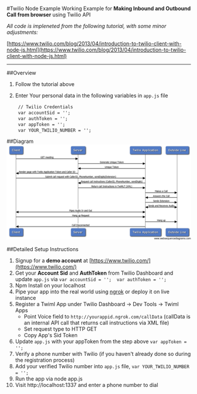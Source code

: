 #Twilio Node Example
Working Example for **Making Inbound and Outbound Call from browser** using Twilio API

*All code is impleneted from the following tutorial, with some minor adjustments:*

[https://www.twilio.com/blog/2013/04/introduction-to-twilio-client-with-node-js.html](https://www.twilio.com/blog/2013/04/introduction-to-twilio-client-with-node-js.html)

---- 
	
##Overview
1. Follow the tutorial above
1. Enter Your personal data in the following variables in `app.js` file

        // Twilio Credentials 		
        var accountSid = ''; 
        var authToken = ''; 
        var appToken = '';
        var YOUR_TWILIO_NUMBER = '';
        

##Diagram
![Simple Workflow Diagram](https://raw.githubusercontent.com/akras14/twilio-node-example/master/diagram/diagram.png)

##Detailed Setup Instructions

1. Signup for a **demo account** at [https://www.twilio.com/](https://www.twilio.com/)
1. Get your **Account Sid** and **AuthToken** from Twilio Dashboard and update `app.js` via `var accountSid = ''; 
        var authToken = '';`
1. Npm Install on your localhost
1. Pipe your app into the real world using [ngrok](https://ngrok.com/) or deploy it on live instance
1. Register a Twiml App under Twilio Dashboard -> Dev Tools -> Twiml Apps
	- Point Voice field to `http://yourappid.ngrok.com/callData` (callData is an internal API call that returns call instructions via XML file)
	- Set request type to HTTP GET
	- Copy App's Sid Token 
1. Update `app.js` with your appToken from the step above `var appToken = '';`
1. Verify a phone number with Twilio (if you haven't already done so during the registration process)
1. Add your verified Twilio number into `app.js` file, `var YOUR_TWILIO_NUMBER = '';` 
1. Run the app via node app.js
1. Visit http://localhost:1337 and enter a phone number to dial